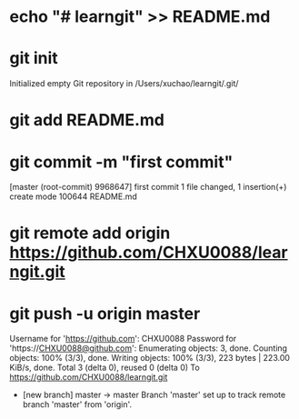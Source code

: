 # echo "# learngit" >> README.md

# git init
Initialized empty Git repository in /Users/xuchao/learngit/.git/

# git add README.md

# git commit -m "first commit"
[master (root-commit) 9968647] first commit
 1 file changed, 1 insertion(+)
 create mode 100644 README.md

# git remote add origin https://github.com/CHXU0088/learngit.git

# git push -u origin master
Username for 'https://github.com': CHXU0088
Password for 'https://CHXU0088@github.com':
Enumerating objects: 3, done.
Counting objects: 100% (3/3), done.
Writing objects: 100% (3/3), 223 bytes | 223.00 KiB/s, done.
Total 3 (delta 0), reused 0 (delta 0)
To https://github.com/CHXU0088/learngit.git
 * [new branch]      master -> master
Branch 'master' set up to track remote branch 'master' from 'origin'.
